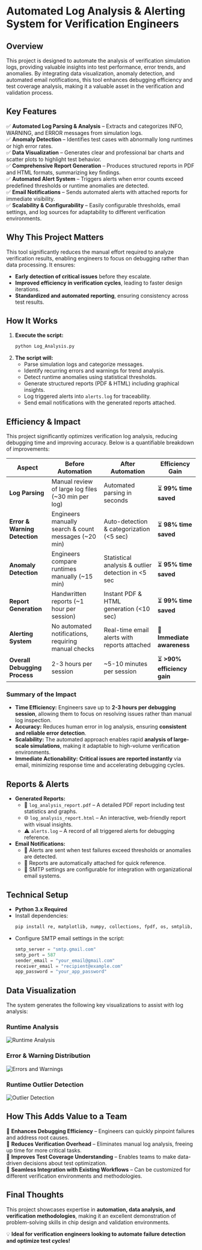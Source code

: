 # Automated Log Analysis & Alerting System for Verification Engineers

## Overview
This project is designed to automate the analysis of verification simulation logs, providing valuable insights into test performance, error trends, and anomalies. By integrating data visualization, anomaly detection, and automated email notifications, this tool enhances debugging efficiency and test coverage analysis, making it a valuable asset in the verification and validation process.

## Key Features
✅ **Automated Log Parsing & Analysis** – Extracts and categorizes INFO, WARNING, and ERROR messages from simulation logs.  
✅ **Anomaly Detection** – Identifies test cases with abnormally long runtimes or high error rates.  
✅ **Data Visualization** – Generates clear and professional bar charts and scatter plots to highlight test behavior.  
✅ **Comprehensive Report Generation** – Produces structured reports in PDF and HTML formats, summarizing key findings.  
✅ **Automated Alert System** – Triggers alerts when error counts exceed predefined thresholds or runtime anomalies are detected.  
✅ **Email Notifications** – Sends automated alerts with attached reports for immediate visibility.  
✅ **Scalability & Configurability** – Easily configurable thresholds, email settings, and log sources for adaptability to different verification environments.

## Why This Project Matters
This tool significantly reduces the manual effort required to analyze verification results, enabling engineers to focus on debugging rather than data processing. It ensures:
- **Early detection of critical issues** before they escalate.
- **Improved efficiency in verification cycles**, leading to faster design iterations.
- **Standardized and automated reporting**, ensuring consistency across test results.

## How It Works
1. **Execute the script:**
   ```bash
   python Log_Analysis.py
   ```
2. **The script will:**
   - Parse simulation logs and categorize messages.
   - Identify recurring errors and warnings for trend analysis.
   - Detect runtime anomalies using statistical thresholds.
   - Generate structured reports (PDF & HTML) including graphical insights.
   - Log triggered alerts into `alerts.log` for traceability.
   - Send email notifications with the generated reports attached.

## Efficiency & Impact
This project significantly optimizes verification log analysis, reducing debugging time and improving accuracy. Below is a quantifiable breakdown of improvements:

| **Aspect**              | **Before Automation**                            | **After Automation**                             | **Efficiency Gain** |
|-------------------------|-------------------------------------------------|------------------------------------------------|---------------------|
| **Log Parsing**         | Manual review of large log files (~30 min per log) | Automated parsing in seconds                    | ⏳ **99% time saved** |
| **Error & Warning Detection** | Engineers manually search & count messages (~20 min) | Auto-detection & categorization (<5 sec)      | ⏳ **98% time saved** |
| **Anomaly Detection**   | Engineers compare runtimes manually (~15 min)  | Statistical analysis & outlier detection in <5 sec | ⏳ **95% time saved** |
| **Report Generation**   | Handwritten reports (~1 hour per session)      | Instant PDF & HTML generation (<10 sec)        | ⏳ **99% time saved** |
| **Alerting System**     | No automated notifications, requiring manual checks | Real-time email alerts with reports attached | 🚨 **Immediate awareness** |
| **Overall Debugging Process** | 2-3 hours per session                     | ~5-10 minutes per session                      | ⏳ **>90% efficiency gain** |

### **Summary of the Impact**
- **Time Efficiency:** Engineers save up to **2-3 hours per debugging session**, allowing them to focus on resolving issues rather than manual log inspection.
- **Accuracy:** Reduces human error in log analysis, ensuring **consistent and reliable error detection**.
- **Scalability:** The automated approach enables rapid **analysis of large-scale simulations**, making it adaptable to high-volume verification environments.
- **Immediate Actionability:** **Critical issues are reported instantly** via email, minimizing response time and accelerating debugging cycles.

## Reports & Alerts
- **Generated Reports:**
  - 📄 `log_analysis_report.pdf` – A detailed PDF report including test statistics and graphs.
  - 🌐 `log_analysis_report.html` – An interactive, web-friendly report with visual insights.
  - ⚠ `alerts.log` – A record of all triggered alerts for debugging reference.
- **Email Notifications:**
  - 🚨 Alerts are sent when test failures exceed thresholds or anomalies are detected.
  - 📎 Reports are automatically attached for quick reference.
  - 🔧 SMTP settings are configurable for integration with organizational email systems.

## Technical Setup
- **Python 3.x Required**
- Install dependencies:
  ```bash
  pip install re, matplotlib, numpy, collections, fpdf, os, smtplib, ssl, email
  ```
- Configure SMTP email settings in the script:
  ```python
  smtp_server = "smtp.gmail.com"
  smtp_port = 587
  sender_email = "your_email@gmail.com"
  receiver_email = "recipient@example.com"
  app_password = "your_app_password"
  ```

## Data Visualization
The system generates the following key visualizations to assist with log analysis:

### **Runtime Analysis**
![Runtime Analysis](runtime_plot.png)

### **Error & Warning Distribution**
![Errors and Warnings](errors_warnings_plot.png)

### **Runtime Outlier Detection**
![Outlier Detection](runtime_outliers_plot.png)

## How This Adds Value to a Team
🔹 **Enhances Debugging Efficiency** – Engineers can quickly pinpoint failures and address root causes.  
🔹 **Reduces Verification Overhead** – Eliminates manual log analysis, freeing up time for more critical tasks.  
🔹 **Improves Test Coverage Understanding** – Enables teams to make data-driven decisions about test optimization.  
🔹 **Seamless Integration with Existing Workflows** – Can be customized for different verification environments and methodologies.  

## Final Thoughts
This project showcases expertise in **automation, data analysis, and verification methodologies**, making it an excellent demonstration of problem-solving skills in chip design and validation environments.

💡 **Ideal for verification engineers looking to automate failure detection and optimize test cycles!**
